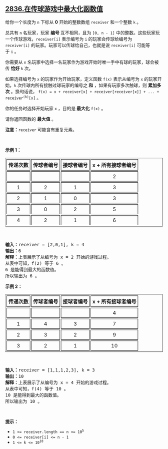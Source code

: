 ## [2836.在传球游戏中最大化函数值](https://leetcode.cn/problems/maximize-value-of-function-in-a-ball-passing-game/)
<p>给你一个长度为 <code>n</code>&nbsp;下标从 <strong>0</strong>&nbsp;开始的整数数组&nbsp;<code>receiver</code>&nbsp;和一个整数&nbsp;<code>k</code>&nbsp;。</p>

<p>总共有&nbsp;<code>n</code>&nbsp;名玩家，玩家 <strong>编号</strong>&nbsp;互不相同，且为&nbsp;<code>[0, n - 1]</code>&nbsp;中的整数。这些玩家玩一个传球游戏，<code>receiver[i]</code>&nbsp;表示编号为 <code>i</code>&nbsp;的玩家会传球给编号为 <code>receiver[i]</code>&nbsp;的玩家。玩家可以传球给自己，也就是说&nbsp;<code>receiver[i]</code>&nbsp;可能等于&nbsp;<code>i</code>&nbsp;。</p>

<p>你需要从 <code>n</code>&nbsp;名玩家中选择一名玩家作为游戏开始时唯一手中有球的玩家，球会被传 <strong>恰好</strong>&nbsp;<code>k</code>&nbsp;次。</p>

<p>如果选择编号为 <code>x</code>&nbsp;的玩家作为开始玩家，定义函数&nbsp;<code>f(x)</code>&nbsp;表示从编号为&nbsp;<code>x</code>&nbsp;的玩家开始，<code>k</code>&nbsp;次传球内所有接触过球玩家的编号之&nbsp;<strong>和</strong>&nbsp;，如果有玩家多次触球，则 <strong>累加多次</strong>&nbsp;。换句话说，&nbsp;<code>f(x) = x + receiver[x] + receiver[receiver[x]] + ... + receiver<sup>(k)</sup>[x]</code>&nbsp;。</p>

<p>你的任务时选择开始玩家 <code>x</code>&nbsp;，目的是<strong>&nbsp;最大化</strong>&nbsp;<code>f(x)</code>&nbsp;。</p>

<p>请你返回函数的 <strong>最大值</strong>&nbsp;。</p>

<p><strong>注意：</strong><code>receiver</code>&nbsp;可能含有重复元素。</p>

<p>&nbsp;</p>

<p><strong class="example">示例 1：</strong></p>

<table border="1" cellspacing="3" style="border-collapse: separate; text-align: center;">
	<tbody>
		<tr>
			<th style="padding: 5px; border: 1px solid black;">传递次数</th>
			<th style="padding: 5px; border: 1px solid black;">传球者编号</th>
			<th style="padding: 5px; border: 1px solid black;">接球者编号</th>
			<th style="padding: 5px; border: 1px solid black;">x + 所有接球者编号</th>
		</tr>
		<tr>
			<td style="padding: 5px; border: 1px solid black;">&nbsp;</td>
			<td style="padding: 5px; border: 1px solid black;">&nbsp;</td>
			<td style="padding: 5px; border: 1px solid black;">&nbsp;</td>
			<td style="padding: 5px; border: 1px solid black;">2</td>
		</tr>
		<tr>
			<td style="padding: 5px; border: 1px solid black;">1</td>
			<td style="padding: 5px; border: 1px solid black;">2</td>
			<td style="padding: 5px; border: 1px solid black;">1</td>
			<td style="padding: 5px; border: 1px solid black;">3</td>
		</tr>
		<tr>
			<td style="padding: 5px; border: 1px solid black;">2</td>
			<td style="padding: 5px; border: 1px solid black;">1</td>
			<td style="padding: 5px; border: 1px solid black;">0</td>
			<td style="padding: 5px; border: 1px solid black;">3</td>
		</tr>
		<tr>
			<td style="padding: 5px; border: 1px solid black;">3</td>
			<td style="padding: 5px; border: 1px solid black;">0</td>
			<td style="padding: 5px; border: 1px solid black;">2</td>
			<td style="padding: 5px; border: 1px solid black;">5</td>
		</tr>
		<tr>
			<td style="padding: 5px; border: 1px solid black;">4</td>
			<td style="padding: 5px; border: 1px solid black;">2</td>
			<td style="padding: 5px; border: 1px solid black;">1</td>
			<td style="padding: 5px; border: 1px solid black;">6</td>
		</tr>
	</tbody>
</table>

<p>&nbsp;</p>

<pre>
<b>输入：</b>receiver = [2,0,1], k = 4
<b>输出：</b>6
<b>解释：</b>上表展示了从编号为 x = 2 开始的游戏过程。
从表中可知，f(2) 等于 6 。
6 是能得到最大的函数值。
所以输出为 6 。
</pre>

<p><strong class="example">示例 2：</strong></p>

<table border="1" cellspacing="3" style="border-collapse: separate; text-align: center;">
	<tbody>
		<tr>
			<th style="padding: 5px; border: 1px solid black;">传递次数</th>
			<th style="padding: 5px; border: 1px solid black;">传球者编号</th>
			<th style="padding: 5px; border: 1px solid black;">接球者编号</th>
			<th style="padding: 5px; border: 1px solid black;">x + 所有接球者编号</th>
		</tr>
		<tr>
			<td style="padding: 5px; border: 1px solid black;">&nbsp;</td>
			<td style="padding: 5px; border: 1px solid black;">&nbsp;</td>
			<td style="padding: 5px; border: 1px solid black;">&nbsp;</td>
			<td style="padding: 5px; border: 1px solid black;">4</td>
		</tr>
		<tr>
			<td style="padding: 5px; border: 1px solid black;">1</td>
			<td style="padding: 5px; border: 1px solid black;">4</td>
			<td style="padding: 5px; border: 1px solid black;">3</td>
			<td style="padding: 5px; border: 1px solid black;">7</td>
		</tr>
		<tr>
			<td style="padding: 5px; border: 1px solid black;">2</td>
			<td style="padding: 5px; border: 1px solid black;">3</td>
			<td style="padding: 5px; border: 1px solid black;">2</td>
			<td style="padding: 5px; border: 1px solid black;">9</td>
		</tr>
		<tr>
			<td style="padding: 5px; border: 1px solid black;">3</td>
			<td style="padding: 5px; border: 1px solid black;">2</td>
			<td style="padding: 5px; border: 1px solid black;">1</td>
			<td style="padding: 5px; border: 1px solid black;">10</td>
		</tr>
	</tbody>
</table>

<p>&nbsp;</p>

<pre>
<b>输入：</b>receiver = [1,1,1,2,3], k = 3
<b>输出：</b>10
<b>解释：</b>上表展示了从编号为 x = 4 开始的游戏过程。
从表中可知，f(4) 等于 10 。
10 是能得到最大的函数值。
所以输出为 10 。
</pre>

<p>&nbsp;</p>

<p><strong>提示：</strong></p>

<ul>
	<li><code>1 &lt;= receiver.length == n &lt;= 10<sup>5</sup></code></li>
	<li><code>0 &lt;= receiver[i] &lt;= n - 1</code></li>
	<li><code>1 &lt;= k &lt;= 10<sup>10</sup></code></li>
</ul>
